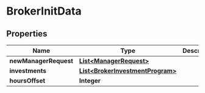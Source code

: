 
# BrokerInitData

## Properties
Name | Type | Description | Notes
------------ | ------------- | ------------- | -------------
**newManagerRequest** | [**List&lt;ManagerRequest&gt;**](ManagerRequest.md) |  |  [optional]
**investments** | [**List&lt;BrokerInvestmentProgram&gt;**](BrokerInvestmentProgram.md) |  |  [optional]
**hoursOffset** | **Integer** |  |  [optional]



